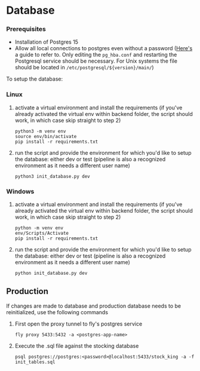 # Database

### Prerequisites

- Installation of Postgres 15
- Allow all local connections to postgres even without a password ([Here's](https://stackoverflow.com/a/55039419) a guide to refer to. Only editing the `pg_hba.conf` and restarting the Postgresql service should be necessary. For Unix systems the file should be located in `/etc/postgresql/${version}/main/`)

To setup the database: 

### Linux

1. activate a virtual environment and install the requirements (if you've already activated the virtual env within backend folder, the script should work, in which case skip straight to step 2)
    ```
    python3 -m venv env
    source env/bin/activate
    pip install -r requirements.txt
    ```

2. run the script and provide the environment for which you'd like to setup the database: either dev or test (pipeline is also a recognized environment as it needs a different user name)
    ```
    python3 init_database.py dev
    ```

### Windows

1. activate a virtual environment and install the requirements (if you've already activated the virtual env within backend folder, the script should work, in which case skip straight to step 2)
    ```
    python -m venv env
    env/Scripts/Activate
    pip install -r requirements.txt
    ```

2. run the script and provide the environment for which you'd like to setup the database: either dev or test (pipeline is also a recognized environment as it needs a different user name)
    ```
    python init_database.py dev
    ```

## Production

If changes are made to database and production database needs to be reinitialized, use the following commands

1. First open the proxy tunnel to fly's postgres service

    ```
    fly proxy 5433:5432 -a <postgres-app-name>
    ```

2. Execute the .sql file against the stocking database

    ```
    psql postgres://postgres:<password>@localhost:5433/stock_king -a -f init_tables.sql
    ```
    